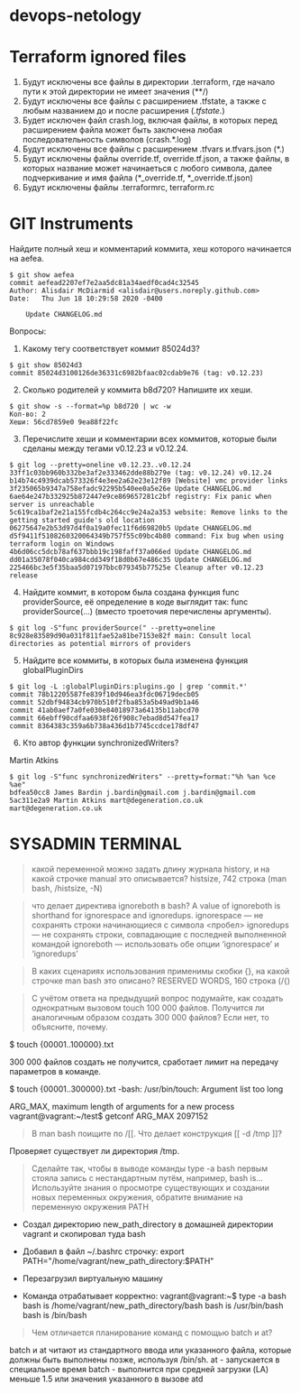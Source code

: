 # devops-netology

# Terraform ignored files

1) Будут исключены все файлы в директории .terraform, где начало пути к этой директории не имеет значения (**/)
2) Будут исключены все файлы с расширением .tfstate, а также с любым названием до и после расширения (*.tfstate.*) 
3) Будет исключен файл crash.log, включая файлы, в которых перед расширением файла может быть заключена любая последовательность символов (crash.*.log)
4) Будут исключены все файлы с расширением .tfvars и.tfvars.json (*.)
5) Будут исключены файлы override.tf, override.tf.json, а также файлы, в которых название может начинаеться с любого символа, далее подчеркивание и имя файла (*_override.tf, *_override.tf.json)
6) Будут исключены файлы .terraformrc, terraform.rc

# GIT Instruments

Найдите полный хеш и комментарий коммита, хеш которого начинается на aefea.
```
$ git show aefea
commit aefead2207ef7e2aa5dc81a34aedf0cad4c32545
Author: Alisdair McDiarmid <alisdair@users.noreply.github.com>
Date:   Thu Jun 18 10:29:58 2020 -0400

    Update CHANGELOG.md
```
Вопросы:

1) Какому тегу соответствует коммит 85024d3?
```
$ git show 85024d3
commit 85024d3100126de36331c6982bfaac02cdab9e76 (tag: v0.12.23)
```

2) Сколько родителей у коммита b8d720? Напишите их хеши.
```
$ git show -s --format=%p b8d720 | wc -w 
Кол-во: 2
Хеши: 56cd7859e0 9ea88f22fc
```

3) Перечислите хеши и комментарии всех коммитов, которые были сделаны между тегами v0.12.23 и v0.12.24.
```
$ git log --pretty=oneline v0.12.23..v0.12.24
33ff1c03bb960b332be3af2e333462dde88b279e (tag: v0.12.24) v0.12.24
b14b74c4939dcab573326f4e3ee2a62e23e12f89 [Website] vmc provider links
3f235065b9347a758efadc92295b540ee0a5e26e Update CHANGELOG.md
6ae64e247b332925b872447e9ce869657281c2bf registry: Fix panic when server is unreachable
5c619ca1baf2e21a155fcdb4c264cc9e24a2a353 website: Remove links to the getting started guide's old location
06275647e2b53d97d4f0a19a0fec11f6d69820b5 Update CHANGELOG.md
d5f9411f5108260320064349b757f55c09bc4b80 command: Fix bug when using terraform login on Windows
4b6d06cc5dcb78af637bbb19c198faff37a066ed Update CHANGELOG.md
dd01a35078f040ca984cdd349f18d0b67e486c35 Update CHANGELOG.md
225466bc3e5f35baa5d07197bbc079345b77525e Cleanup after v0.12.23 release
```
4) Найдите коммит, в котором была создана функция func providerSource, её определение в коде выглядит так: func providerSource(...) (вместо троеточия перечислены аргументы).
```
$ git log -S"func providerSource(" --pretty=oneline
8c928e83589d90a031f811fae52a81be7153e82f main: Consult local directories as potential mirrors of providers
```
5) Найдите все коммиты, в которых была изменена функция globalPluginDirs
```
$ git log -L :globalPluginDirs:plugins.go | grep 'commit.*'
commit 78b12205587fe839f10d946ea3fdc06719decb05
commit 52dbf94834cb970b510f2fba853a5b49ad9b1a46
commit 41ab0aef7a0fe030e84018973a64135b11abcd70
commit 66ebff90cdfaa6938f26f908c7ebad8d547fea17
commit 8364383c359a6b738a436d1b7745ccdce178df47
```

6) Кто автор функции synchronizedWriters?

Martin Atkins

```
$ git log -S"func synchronizedWriters" --pretty=format:"%h %an %ce %ae"
bdfea50cc8 James Bardin j.bardin@gmail.com j.bardin@gmail.com
5ac311e2a9 Martin Atkins mart@degeneration.co.uk mart@degeneration.co.uk
```
# SYSADMIN TERMINAL
>какой переменной можно задать длину журнала history, и на какой строчке manual это описывается?
histsize, 742 строка (man bash, /histsize, -N)

>что делает директива ignoreboth в bash?
A value of ignoreboth is shorthand for ignorespace and ignoredups.
ignorespace — не сохранять строки начинающиеся с символа <пробел>
ignoredups — не сохранять строки, совпадающие с последней выполненной командой
ignoreboth — использовать обе опции ‘ignorespace’ и ‘ignoredups’

>В каких сценариях использования применимы скобки {}, на какой строчке man bash это описано?
RESERVED WORDS, 160 строка (/\{)

>С учётом ответа на предыдущий вопрос подумайте, как создать однократным вызовом touch 100 000 файлов. Получится ли аналогичным образом создать 300 000 файлов? Если нет, то объясните, почему.

$ touch {00001..100000}.txt

300 000 файлов создать не получится, сработает лимит на передачу параметров в команде.

$ touch {00001..300000}.txt
-bash: /usr/bin/touch: Argument list too long

ARG_MAX, maximum length of arguments for a new process
vagrant@vagrant:~/test$ getconf ARG_MAX
2097152

> В man bash поищите по /\[\[. Что делает конструкция [[ -d /tmp ]]?

Проверяет существует ли директория /tmp. 

> Сделайте так, чтобы в выводе команды type -a bash первым стояла запись с нестандартным путём, например, bash is... Используйте знания о просмотре существующих и создании новых переменных окружения, обратите внимание на переменную окружения PATH

* Создал директорию new_path_directory в домашней директории vagrant и скопировал туда bash

* Добавил в файл ~/.bashrc строчку: 
export PATH="/home/vagrant/new_path_directory:$PATH"

* Перезагрузил виртуальную машину

* Команда отрабатывает корректно:
vagrant@vagrant:~$ type -a bash
bash is /home/vagrant/new_path_directory/bash
bash is /usr/bin/bash
bash is /bin/bash

>Чем отличается планирование команд с помощью batch и at?

batch и at читают из стандартного ввода или указанного файла, которые должны быть выполнены позже, используя /bin/sh.
at - запускается в специальное время
batch - выполнится при средней загрузки (LA) меньше 1.5 или значения указанного в вызове atd
